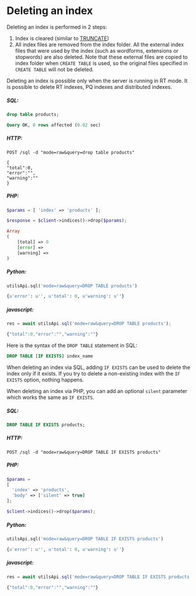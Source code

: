 # Deleting an index

<!-- example drop -->

Deleting an index is performed in 2 steps:
1. Index is cleared (similar to [TRUNCATE](Emptying_an_index.md))
2. All index files are removed from the index folder. All the external index files that were used by the index (such as wordforms, extensions or stopwords) are also deleted. Note that these external files are copied to index folder when `CREATE TABLE` is used, so the original files specified in `CREATE TABLE` will not be deleted.

Deleting an index is possible only when the server is running in RT mode. It is possible to delete RT indexes, PQ indexes and distributed indexes.

<!-- intro -->
##### SQL:
<!-- request SQL -->

```sql
drop table products;
```
<!-- response -->

```sql
Query OK, 0 rows affected (0.02 sec)
```

<!-- intro -->
##### HTTP:

<!-- request HTTP -->

```http
POST /sql -d "mode=raw&query=drop table products"
```

<!-- response HTTP -->
```http
{
"total":0,
"error":"",
"warning":""
}
```

<!-- intro -->
##### PHP:

<!-- request PHP -->

```php
$params = [ 'index' => 'products' ];

$response = $client->indices()->drop($params);
```

<!-- response PHP -->
```php
Array
(
    [total] => 0
    [error] =>
    [warning] =>
)

```
<!-- intro -->
##### Python:

<!-- request Python -->

```python
utilsApi.sql('mode=raw&query=DROP TABLE products')
```

<!-- response Python -->
```python
{u'error': u'', u'total': 0, u'warning': u''}
```
<!-- intro -->
##### javascript:

<!-- request javascript -->

```javascript
res = await utilsApi.sql('mode=raw&query=DROP TABLE products');
```

<!-- response javascript -->
```javascript
{"total":0,"error":"","warning":""}
```

<!-- end -->

Here is the syntax of the `DROP TABLE` statement in SQL:

```sql
DROP TABLE [IF EXISTS] index_name
```

<!-- example drop-if-exists -->

When deleting an index via SQL, adding `IF EXISTS` can be used to delete the index only if it exists. If you try to delete a non-existing index with the `IF EXISTS` option, nothing happens.

When deleting an index via PHP, you can add an optional `silent` parameter which works the same as `IF EXISTS`.

<!-- intro -->
##### SQL:
<!-- request SQL -->

```sql
DROP TABLE IF EXISTS products;
```

<!-- intro -->
##### HTTP:

<!-- request HTTP -->

```http
POST /sql -d "mode=raw&query=DROP TABLE IF EXISTS products"
```

<!-- intro -->
##### PHP:

<!-- request PHP -->

```php
$params =
[
  'index' => 'products',
  'body' => ['silent' => true]
];

$client->indices()->drop($params);
```
<!-- intro -->
##### Python:

<!-- request Python -->

```python
utilsApi.sql('mode=raw&query=DROP TABLE IF EXISTS products')
```

<!-- response Python -->
```python
{u'error': u'', u'total': 0, u'warning': u''}
```
<!-- intro -->
##### javascript:

<!-- request javascript -->

```javascript
res = await utilsApi.sql('mode=raw&query=DROP TABLE IF EXISTS products');
```

<!-- response javascript -->
```javascript
{"total":0,"error":"","warning":""}
```
<!-- end -->
